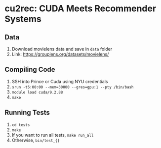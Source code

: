 # cu2rec: CUDA Meets Recommender Systems

## Data
1. Download movielens data and save in `data` folder
2. Link: https://grouplens.org/datasets/movielens/

## Compiling Code
1. SSH into Prince or Cuda using NYU credentials
2. `srun -t5:00:00 --mem=30000 --gres=gpu:1 --pty /bin/bash`
3. `module load cuda/9.2.88`
4. `make`

## Running Tests
1. `cd tests`
2. `make`
3. If you want to run all tests, `make run_all`
4. Otherwise, `bin/test_{}`